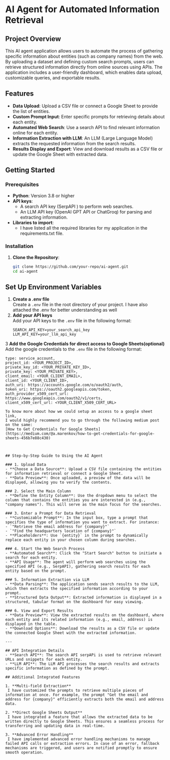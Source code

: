 # AI Agent for Automated Information Retrieval

## Project Overview
This AI agent application allows users to automate the process of gathering specific information about entities (such as company names) from the web. By uploading a dataset and defining custom search prompts, users can retrieve structured information directly from online sources using APIs. The application includes a user-friendly dashboard, which enables data upload, customizable queries, and exportable results.

## Features
- **Data Upload**: Upload a CSV file or connect a Google Sheet to provide the list of entities.
- **Custom Prompt Input**: Enter specific prompts for retrieving details about each entity.
- **Automated Web Search**: Use a search API to find relevant information online for each entity.
- **Information Extraction with LLM**: An LLM (Large Language Model) extracts the requested information from the search results.
- **Results Display and Export**: View and download results as a CSV file or update the Google Sheet with extracted data.

## Getting Started

### Prerequisites
- **Python**: Version 3.8 or higher
- **API keys**:
  - A search API key (SerpAPI ) to perform web searches.
  - An LLM API key (OpenAI GPT API or ChatGroq) for parsing and extracting information.
- **Libraries to import**:
  - I have listed all the required libraries for my application in the requirements.txt file.

### Installation
1. **Clone the Repository**:
   ```bash
   git clone https://github.com/your-repo/ai-agent.git
   cd ai-agent
## Set Up Environment Variables

1. **Create a .env file**  
   Create a `.env` file in the root directory of your project.
   I have also attached the .env for better understanding as well
2. **Add your API keys**  
   Add your API keys to the `.env` file in the following format:
   ```env
   SEARCH_API_KEY=your_search_api_key
   LLM_API_KEY=your_llm_api_key

3 **Add the Google Credentials for direct access to Google Sheets(optional)**
  Add the google credentials to the `.env` file in the following format:
  ```env
  type: service_account,
  project_id: <YOUR_PROJECT_ID>,
  private_key_id: <YOUR_PRIVATE_KEY_ID>,
  private_key: <YOUR_PRIVATE_KEY>,
  client_email: <YOUR_CLIENT_EMAIL>,
  client_id: <YOUR_CLIENT_ID>,
  auth_uri: https://accounts.google.com/o/oauth2/auth,
  token_uri: https://oauth2.googleapis.com/token,
  auth_provider_x509_cert_url: https://www.googleapis.com/oauth2/v1/certs,
  client_x509_cert_url: <YOUR_CLIENT_X509_CERT_URL>

  To know more about how we could setup an access to a google sheet link,
  I would highly recommend you to go through the following medium post on the same:
  [How to Get Credentials for Google Sheets](https://medium.com/@a.marenkov/how-to-get-credentials-for-google-sheets-456b7e88c430)



## Step-by-Step Guide to Using the AI Agent

### 1. Upload Data
- **Choose a Data Source**: Upload a CSV file containing the entities for information retrieval or connect a Google Sheet.
- **Data Preview**: Once uploaded, a preview of the data will be displayed, allowing you to verify the contents.

### 2. Select the Main Column
- **Define the Entity Column**: Use the dropdown menu to select the column that contains the entities you are interested in (e.g., "company names"). This will serve as the main focus for the searches.

### 3. Enter a Prompt for Data Retrieval
- **Customizable Prompt**: In the input box, type a prompt that specifies the type of information you want to extract. For instance:
  - `"Retrieve the email address for {company}"`
  - `"Find the headquarters location of {company}"`
- **Placeholders**: Use `{entity}` in the prompt to dynamically replace each entity in your chosen column during searches.

### 4. Start the Web Search Process
- **Automated Search**: Click the "Start Search" button to initiate a search for each entity.
- **API Usage**: The agent will perform web searches using the specified API (e.g., SerpAPI), gathering search results for each entity based on the prompt.

### 5. Information Extraction via LLM
- **Data Parsing**: The application sends search results to the LLM, which then extracts the specified information according to your prompt.
- **Structured Data Output**: Extracted information is displayed in a structured, tabular format on the dashboard for easy viewing.

### 6. View and Export Results
- **Data Preview**: View the extracted results on the dashboard, where each entity and its related information (e.g., email, address) is displayed in the table.
- **Download Options**: Download the results as a CSV file or update the connected Google Sheet with the extracted information.

---

## API Integration Details
- **Search API**: The search API serpAPi is used to retrieve relevant URLs and snippets for each entity.
- **LLM API**: The LLM API processes the search results and extracts specific information as defined by the prompt.

## Additional Integrated Features

1. **Multi-field Extraction**  
   I have customized the prompts to retrieve multiple pieces of information at once. For example, the prompt "Get the email and address for {company}" efficiently extracts both the email and address data.

2. **Direct Google Sheets Output**  
   I have integrated a feature that allows the extracted data to be written directly to Google Sheets. This ensures a seamless process for transferring and updating data in real-time.

3. **Advanced Error Handling**  
   I have implemented advanced error handling mechanisms to manage failed API calls or extraction errors. In case of an error, fallback mechanisms are triggered, and users are notified promptly to ensure smooth operation.

